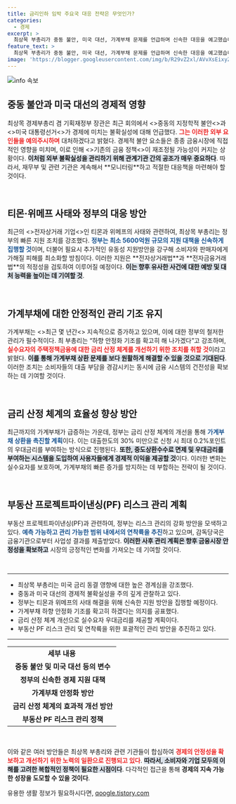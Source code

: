 ```yaml
---
title: 금리인하 임박 주요국 대응 전략은 무엇인가?
categories:
  - 경제
excerpt: >
  최상목 부총리가 중동 불안, 미국 대선, 가계부채 문제를 언급하며 신속한 대응을 예고했습니다. 티몬·위메프 사태 지원금 5600억원을 조속히 집행하며, 금융 안정성 강화를 위한 제도적 보완 방안에도 착수할 계획입니다.
feature_text: >
  최상목 부총리가 중동 불안, 미국 대선, 가계부채 문제를 언급하며 신속한 대응을 예고했습니다. 티몬·위메프 사태 지원금 5600억원을 조속히 집행하며, 금융 안정성 강화를 위한 제도적 보완 방안에도 착수할 계획입니다.
image: 'https://blogger.googleusercontent.com/img/b/R29vZ2xl/AVvXsEixyZcFfHzMRdzZMjFBmAUKJYCLCGyLL1o632UiGVXcaFdKo_bkvkuCioo0uUKlGfBVcT3P84aROyZIXSBEx3Aw5nCQ3pTgDom1WDC4m8eifvWiAmWEEVb4x6G_l8C0QH225ldMjyaFvpxGEBGNO37VmDTDMHGhJPq73UglMfDca1-0aw/s1600/blogspot.png'
---
```


<p><img src="https://blogger.googleusercontent.com/img/b/R29vZ2xl/AVvXsEixyZcFfHzMRdzZMjFBmAUKJYCLCGyLL1o632UiGVXcaFdKo_bkvkuCioo0uUKlGfBVcT3P84aROyZIXSBEx3Aw5nCQ3pTgDom1WDC4m8eifvWiAmWEEVb4x6G_l8C0QH225ldMjyaFvpxGEBGNO37VmDTDMHGhJPq73UglMfDca1-0aw/s1600/blogspot.png" alt="info 속보" /></p>

<h2 data-ke-size="size26">중동 불안과 미국 대선의 경제적 영향</h2>

<p data-ke-size="size16">최상목 경제부총리 겸 기획재정부 장관은 최근 회의에서 <>중동의 지정학적 불안<>과 <>미국 대통령선거<>가 경제에 미치는 불확실성에 대해 언급했다. <b><span style="color: #ee2323;">그는 이러한 외부 요인들을 예의주시하며</span></b> 대처하겠다고 밝혔다. 경제적 불안 요소들은 종종 금융시장에 직접적인 영향을 미치며, 이로 인해 <>기존의 금융 정책<>이 재조정될 가능성이 커지는 상황이다. <b><span style="background-color: #21538527;">이처럼 외부 불확실성을 관리하기 위해 관계기관 간의 공조가 매우 중요하다</span></b>. 따라서, 재무부 및 관련 기관은 계속해서 **모니터링**하고 적절한 대응책을 마련해야 할 것이다.</p>

<p data-ke-size="size16">&nbsp;</p>

<h2 data-ke-size="size26">티몬·위메프 사태와 정부의 대응 방안</h2>

<p data-ke-size="size16">최근의 <>전자상거래 기업<>인 티몬과 위메프의 사태와 관련하여, 최상목 부총리는 정부의 빠른 지원 조치를 강조했다. <b><span style="color: #1a5490;">정부는 최소 5600억원 규모의 지원 대책을 신속하게 집행할 것</span></b>이며, 더불어 필요시 추가적인 유동성 지원방안을 강구해 소비자와 판매자에게 가해질 피해를 최소화할 방침이다. 이러한 지원은 **전자상거래법**과 **전자금융거래법**의 적정성을 검토하여 이루어질 예정이다. <b><span style="background-color: #21538527;">이는 향후 유사한 사건에 대한 예방 및 대처 능력을 높이는 데 기여할 것</span></b>.</p>

<p data-ke-size="size16">&nbsp;</p>

<h2 data-ke-size="size26">가계부채에 대한 안정적인 관리 기조 유지</h2>

<p data-ke-size="size16">가계부채는 <>최근 몇 년간<> 지속적으로 증가하고 있으며, 이에 대한 정부의 철저한 관리가 필수적이다. 최 부총리는 “하향 안정화 기조를 확고히 해 나가겠다”고 강조하며, <b><span style="color: #ee2323;">실수요자의 주택정책금융에 대한 금리 산정 체계를 개선하기 위한 조치를 취할 것</span></b>이라고 밝혔다. <b><span style="background-color: #21538527;">이를 통해 가계부채 상환 문제를 보다 원활하게 해결할 수 있을 것으로 기대된다</span></b>. 이러한 조치는 소비자들의 대출 부담을 경감시키는 동시에 금융 시스템의 건전성을 확보하는 데 기여할 것이다.</p>

<p data-ke-size="size16">&nbsp;</p>

<h2 data-ke-size="size26">금리 산정 체계의 효율성 향상 방안</h2>

<p data-ke-size="size16">최근까지의 가계부채가 급증하는 가운데, 정부는 금리 산정 체계의 개선을 통해 <b><span style="color: #1a5490;">가계부채 상환을 촉진할 계획</span></b>이다. 이는 대출한도의 30% 미만으로 신청 시 최대 0.2%포인트의 우대금리를 부여하는 방식으로 진행된다. <b><span style="background-color: #21538527;">또한, 중도상환수수료 면제 및 우대금리를 부여하는 시스템을 도입하여 사용자들에게 경제적 이익을 제공할 것</span></b>이다. 이러한 변화는 실수요자를 보호하며, 가계부채의 빠른 증가를 방지하는 데 부합하는 전략이 될 것이다.</p>

<p data-ke-size="size16">&nbsp;</p>

<h2 data-ke-size="size26">부동산 프로젝트파이낸싱(PF) 리스크 관리 계획</h2>

<p data-ke-size="size16">부동산 프로젝트파이낸싱(PF)과 관련하여, 정부는 리스크 관리의 강화 방안을 모색하고 있다. <b><span style="color: #1a5490;">예측 가능하고 관리 가능한 범위 내에서의 연착륙을 추진</span></b>하고 있으며, 감독당국은 금융기관으로부터 사업성 결과를 제출받았다. <b><span style="background-color: #21538527;">이러한 사후 관리 계획은 향후 금융시장 안정성을 확보하고</span></b> 시장의 긍정적인 변화를 가져오는 데 기여할 것이다.</p>

<p data-ke-size="size16">&nbsp;</p>

<hr>

<ul>
    <li>최상목 부총리는 미국 금리 동결 영향에 대한 높은 경계심을 강조했다.</li>
    <li>중동과 미국 대선의 경제적 불확실성을 주의 깊게 관찰하고 있다.</li>
    <li>정부는 티몬과 위메프의 사태 해결을 위해 신속한 지원 방안을 집행할 예정이다.</li>
    <li>가계부채 하향 안정화 기조를 확고히 하겠다는 의지를 공표했다.</li>
    <li>금리 산정 체계 개선으로 실수요자 우대금리를 제공할 계획이다.</li>
    <li>부동산 PF 리스크 관리 및 연착륙을 위한 포괄적인 관리 방안을 추진하고 있다.</li>
</ul>

<hr>

<table style="width: 100%; border-collapse: collapse;">
    <tr>
        <td style="text-align: center; height: 17px;"><b>세부 내용</b></td>
    </tr>
    <tr>
        <td style="text-align: center; height: 17px;"><b>&nbsp;중동 불안 및 미국 대선 등의 변수</b></td>
    </tr>
    <tr>
        <td style="text-align: center; height: 17px;"><b>&nbsp;정부의 신속한 경제 지원 대책</b></td>
    </tr>
    <tr>
        <td style="text-align: center; height: 17px;"><b>&nbsp;가계부채 안정화 방안</b></td>
    </tr>
    <tr>
        <td style="text-align: center; height: 17px;"><b>&nbsp;금리 산정 체계의 효과적 개선 방안</b></td>
    </tr>
    <tr>
        <td style="text-align: center; height: 17px;"><b>&nbsp;부동산 PF 리스크 관리 정책</b></td>
    </tr>
</table>

<p data-ke-size="size16">&nbsp;</p>

<p>이와 같은 여러 방안들은 최상목 부총리와 관련 기관들이 합심하여 <b><span style="color: #ee2323;">경제의 안정성을 확보하고 개선하기 위한 노력의 일환으로 진행되고 있다</span></b>. <b><span style="background-color: #21538527;">따라서, 소비자와 기업 모두의 이해를 고려한 복합적인 정책이 필요한 시점이다</span></b>. 다각적인 접근을 통해 <strong>경제의 지속 가능한 성장을 도모할 수 있을 것이다</strong>.</p>
유용한 생활 정보가 필요하시다면, <a href="https://qoogle.tistory.com" rel="dofollow">qoogle.tistory.com</a>


